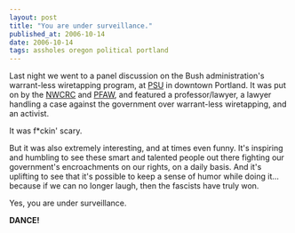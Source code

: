 ```yaml
---
layout: post
title: "You are under surveillance."
published_at: 2006-10-14
date: 2006-10-14
tags: assholes oregon political portland
---
```


Last night we went to a panel discussion on the Bush administration's warrant-less wiretapping program, at [PSU](http://www.pdx.edu/) in downtown Portland. It was put on by the [NWCRC](http://www.nwcrc.org/) and [PFAW](http://www.pfaw.org/pfaw/general/), and featured a professor/lawyer, a lawyer handling a case against the government over warrant-less wiretapping, and an activist.

It was f*ckin' scary.

But it was also extremely interesting, and at times even funny. It's inspiring and humbling to see these smart and talented people out there fighting our government's encroachments on our rights, on a daily basis. And it's uplifting to see that it's possible to keep a sense of humor while doing it... because if we can no longer laugh, then the fascists have truly won.

Yes, you are under surveillance.

**DANCE!**